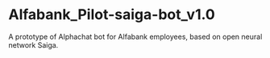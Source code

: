 # Alfabank_Pilot-saiga-bot_v1.0
A prototype of Alphachat bot for Alfabank employees, based on open neural network Saiga.
